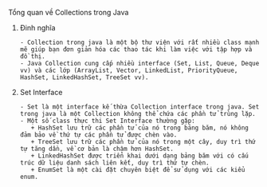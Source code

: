 Tổng quan về Collections trong Java

1. Đinh nghĩa

       - Collection trong java là một bộ thư viện với rất nhiều class mạnh mẽ giúp bạn đơn giản hóa các thao tác khi làm việc với tập hợp và đồ thị.
       - Java Collection cung cấp nhiều interface (Set, List, Queue, Deque vv) và các lớp (ArrayList, Vector, LinkedList, PriorityQueue, HashSet, LinkedHashSet, TreeSet vv).
2. Set Interface

       - Set là một interface kế thừa Collection interface trong java. Set trong java là một Collection không thể chứa các phần tử trùng lặp.
       - Một số class thực thi Set Interface thường gặp:
          + HashSet lưu trữ các phần tử của nó trong bảng băm, nó không đảm bảo về thứ tự các phần tử được chèn vào.
          + TreeSet lưu trữ các phần tử của nó trong một cây, duy trì thứ tự tăng dần, về cơ bản là chậm hơn HashSet.
          + LinkedHashSet được triển khai dưới dạng bảng băm với có cấu trúc dữ liệu danh sách liên kết, duy trì thứ tự chèn.
          + EnumSet là một cài đặt chuyên biệt để sử dụng với các kiểu enum.